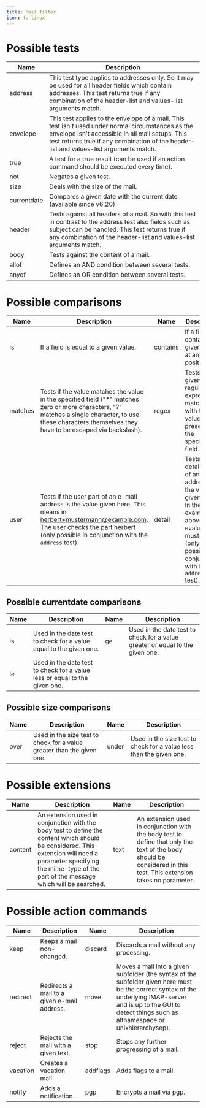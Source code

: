 ```yaml
---
title: Mail filter
icon: fa-linux
---
```

# Possible tests
| Name | Description |
|------|-------------|
| address | This test type applies to addresses only. So it may be used for all header fields which contain addresses. This test returns true if any combination of the header-list and values-list arguments match. |
| envelope | This test applies to the envelope of a mail. This test isn't used under normal circumstances as the envelope isn't accessible in all mail setups. This test returns true if any combination of the header-list and values-list arguments match. |
| true | A test for a true result (can be used if an action command should be executed every time). |
| not | Negates a given test. |
| size | Deals with the size of the mail. |
| currentdate | Compares a given date with the current date (available since v6.20) |
| header | Tests against all headers of a mail. So with this test in contrast to the address test also fields such as subject can be handled. This test returns true if any combination of the header-list and values-list arguments match. |
| body | Tests against the content of a mail. |
| allof | Defines an AND condition between several tests. |
| anyof | Defines an OR condition between several tests. |
# Possible comparisons
| Name | Description | Name | Description |
|------|-------------|------|-------------|
| is | If a field is equal to a given value. | contains | If a field contains a given value at any position. |
| matches | Tests if the value matches the value in the specified field ("*" matches zero or more characters, "?" matches a single character, to use these characters themselves they have to be escaped via backslash). | regex | Tests if a given regular expression matches with the value present in the specified field. |
| user | Tests if the user part of an e-mail address is the value given here. This means in herbert+mustermann@example.com. The user checks the part herbert (only possible in conjunction with the `address` test). | detail | Tests if the detail part of an e-mail address is the value given here. In the example above this evaluates to mustermann (only possible in conjunction with the `address` test). |
## Possible currentdate comparisons
| Name | Description | Name | Description |
|------|-------------|------|-------------|
| is | Used in the date test to check for a value equal to the given one. | ge | Used in the date test to check for a value greater or equal to the given one. |
| le | Used in the date test to check for a value less or equal to the given one. |   |   |
## Possible size comparisons
| Name | Description | Name | Description |
|------|-------------|------|-------------|
| over | Used in the size test to check for a value greater than the given one. | under | Used in the size test to check for a value less than the given one. |
# Possible extensions
| Name | Description | Name | Description |
|------|-------------|------|-------------|
| content | An extension used in conjunction with the body test to define the content which should be considered. This extension will need a parameter specifying the mime-type of the part of the message which will be searched. | text | An extension used in conjunction with the body test to define that only the text of the body should be considered in this test. This extension takes no parameter. |
# Possible action commands
| Name | Description | Name | Description |
|------|-------------|------|-------------|
| keep | Keeps a mail non-changed. | discard | Discards a mail without any processing. |
| redirect | Redirects a mail to a given e-mail address. | move | Moves a mail into a given subfolder (the syntax of the subfolder given here must be the correct syntax of the underlying IMAP-server and is up to the GUI to detect things such as altnamespace or unixhierarchysep). |
| reject | Rejects the mail with a given text. | stop | Stops any further progressing of a mail. |
| vacation | Creates a vacation mail. | addflags | Adds flags to a mail. |
| notify | Adds a notification. | pgp | Encrypts a mail via pgp. |

